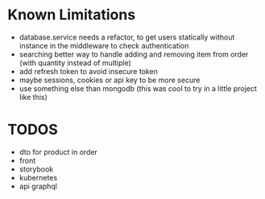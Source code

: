 # Known Limitations

- database.service needs a refactor, to get users statically without instance in the middleware to check authentication
- searching better way to handle adding and removing item from order (with quantity instead of multiple)
- add refresh token to avoid insecure token
- maybe sessions, cookies or api key to be more secure
- use something else than mongodb (this was cool to try in a little project like this)

# TODOS

- dto for product in order
- front
- storybook
- kubernetes
- api graphql
